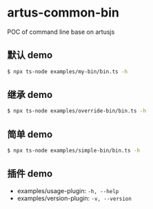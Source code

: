 # artus-common-bin

POC of command line base on artusjs


## 默认 demo

```bash
$ npx ts-node examples/my-bin/bin.ts -h
```

## 继承 demo

```bash
$ npx ts-node examples/override-bin/bin.ts -h
```

## 简单 demo

```bash
$ npx ts-node examples/simple-bin/bin.ts -h
```

## 插件 demo

- examples/usage-plugin: `-h, --help`
- examples/version-plugin: `-v, --version`
